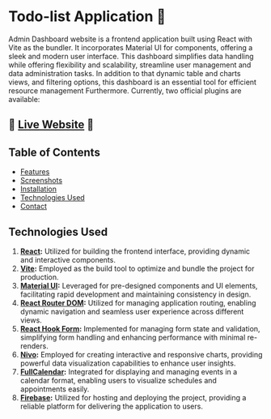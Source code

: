 # Todo-list Application 🙌

Admin Dashboard website is a frontend application built using React with Vite as the bundler. It incorporates Material UI for components, offering a sleek and modern user interface. This dashboard simplifies data handling while offering flexibility and scalability, streamline user management and data administration tasks. In addition to that dynamic table and charts views, and filtering options, this dashboard is an essential tool for efficient resource management Furthermore.
Currently, two official plugins are available:

## 🌟 [Live Website](https://admin-dashboard-52b2d.firebaseapp.com/) 🌟

## Table of Contents

- [Features](#features)
- [Screenshots](#screenshots)
- [Installation](#Installation)
- [Technologies Used](#technologies-used)
- [Contact](#contact)
  
## Technologies Used
1. **[React](https://react.dev/learn):** Utilized for building the frontend interface, providing dynamic and interactive components.
2. **[Vite](https://vitejs.dev/guide/):** Employed as the build tool to optimize and bundle the project for production.
3. **[Material UI](https://mui.com/material-ui/getting-started/installation/):** Leveraged for pre-designed components and UI elements, facilitating rapid development and maintaining consistency in design.
4. **[React Router DOM](https://reactrouter.com/):** Utilized for managing application routing, enabling dynamic navigation and seamless user experience across different views.
5. **[React Hook Form](https://react-hook-form.com/):** Implemented for managing form state and validation, simplifying form handling and enhancing performance with minimal re-renders.
6. **[Nivo](https://nivo.rocks/):** Employed for creating interactive and responsive charts, providing powerful data visualization capabilities to enhance user insights. 
7. **[FullCalendar](https://fullcalendar.io/):** Integrated for displaying and managing events in a calendar format, enabling users to visualize schedules and appointments easily.
8. **[Firebase](https://firebase.google.com/?hl=en):** Utilized for hosting and deploying the project, providing a reliable platform for delivering the application to users.

